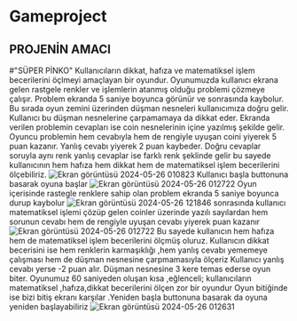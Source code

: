 # Gameproject
## PROJENİN AMACI
#"SÜPER PİNKO" Kullanıcıların dikkat, hafıza ve matematiksel işlem becerilerini öçlmeyi amaçlayan bir oyundur.
Oyunumuzda kullanıcı ekrana gelen rastgele renkler ve işlemlerin atanmış olduğu problemi çözmeye çalışır. Problem ekranda 5 saniye boyunca görünür ve sonrasında kaybolur. Bu sırada oyun zemini üzerinden düşman nesneleri kullanıcımıza doğru gelir. Kullanıcı bu  düşman nesnelerine çarpamamaya da dikkat eder.  Ekranda verilen problemin cevapları ise coin nesnelerinin içine yazılmış şekilde gelir. Oyuncu problemin hem cevabıyla hem de rengiyle uyuşan coini yiyerek 5 puan kazanır. Yanlış cevabı yiyerek 2 puan kaybeder. Doğru cevaplar soruyla aynı renk yanlış cevaplar ise farklı renk şeklinde gelir bu sayede kullanıcının hem hafıza hem dikkat hem de matematiksel işlem becerilerini ölçebiliriz.
![Ekran görüntüsü 2024-05-26 010823](https://github.com/taskesermekselina/Gameproject/assets/148469315/84a7c1ef-fce8-41b9-aca9-5f220877ff0f)
Kullanıcı başla buttonuna basarak oyuna başlar
![Ekran görüntüsü 2024-05-26 012722](https://github.com/taskesermekselina/Gameproject/assets/148469315/da2e85c3-ffc4-492d-bfe1-45d928b3c109)
Oyun içerisinde rastegle renklere sahip olan problem ekranda 5 saniye boyunca durup kaybolur
![Ekran görüntüsü 2024-05-26 121846](https://github.com/taskesermekselina/Gameproject/assets/148469315/d1989502-9e85-4ba5-91ee-fcdd6b06ce57)
sonrasında kullanıcı matematiksel işlemi çözüp gelen coinler üzerinde yazılı sayılardan hem sorunun cevabı hem de rengiyle uyuşan cevabı yiyerek puan kazanır
![Ekran görüntüsü 2024-05-26 012722](https://github.com/taskesermekselina/Gameproject/assets/148469315/d67b5369-3b85-4504-b579-2f0c531ea1de)
Bu sayede kullanıcın hem hafıza hem de matematiksel işlem becerilerini ölçmüş oluruz.
Kullanıcın dikkat becerisini ise hem renklerin karmaşıklığı ,hem  yanlış cevabı yememeye çalışması hem de düşman nesnesine çarpmamasıyla ölçeriz
Kullanıcı yanlış cevabı yerse -2 puan alır. 
Düşman nesnesine  3 kere temas ederse  oyun biter.
Oyunumuz 60 saniyeden oluşan kısa ,eğlenceli; kullanıcıların matematiksel ,hafıza,dikkat becerilerini ölçen zor bir oyundur
Oyun bitiğinde ise bizi bitiş ekranı karşılar .Yeniden başla buttonuna basarak da oyuna yeniden başlayabiliriz
![Ekran görüntüsü 2024-05-26 012631](https://github.com/taskesermekselina/Gameproject/assets/148469315/7fde267f-c7e0-4fab-bc2e-7383d3d0fecd)
